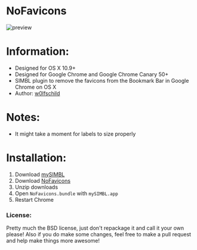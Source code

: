# NoFavicons

![preview](preview.png) 

# Information:

- Designed for OS X 10.9+ 
- Designed for Google Chrome and Google Chrome Canary 50+ 
- SIMBL plugin to remove the favicons from the Bookmark Bar in Google Chrome on OS X
- Author: [w0lfschild](https://github.com/w0lfschild)

# Notes:

- It might take a moment for labels to size properly

# Installation:

1. Download [mySIMBL](https://github.com/w0lfschild/app_updates/raw/master/mySIMBL/mySIMBL_master.zip)
2. Download [NoFavicons](https://github.com/w0lfschild/NoFavicons/raw/master/build/NoFavicons.bundle.zip)
3. Unzip downloads
4. Open `NoFavicons.bundle` with `mySIMBL.app`
5. Restart Chrome

### License:

Pretty much the BSD license, just don't repackage it and call it your own please!
Also if you do make some changes, feel free to make a pull request and help make things more awesome!
